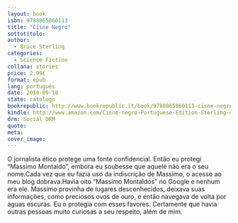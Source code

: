 ```yaml
---
layout: book
isbn: 9788865860113
title: "Cisne Negro"
sottotitolo:
author:
  - Bruce Sterling
categories:
  - Science Fiction
collana: stories
price: 2.99€
format: epub
lang: português
date: 2010-09-18
state: catalogo
bookrepublic: http://www.bookrepublic.it/book/9788865860113-cisne-negro/
kindle: http://www.amazon.com/Cisne-negro-Portuguese-Edition-Sterling-ebook/dp/B00433TG7S/
drm: Social DRM
quote:
meta:
cover_image:
---
```

O jornalista ético protege uma fonte confidencial. Então eu protegi “Massimo Montaldo”, embora eu soubesse que aquele não era o seu nome.Cada vez que eu fazia uso da indiscrição de Massimo, o acesso ao meu blog dobrava.Havia oito “Massimo Montaldos” no Google e nenhum era ele. Massimo provinha de lugares desconhecidos, deixava suas informações, como preciosos ovos de ouro, e então navegava de volta por águas escuras. Eu o protegia com esses favores. Certamente que havia outras pessoas muito curiosas a seu respeito, além de mim.